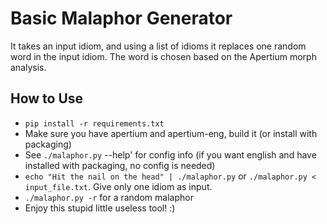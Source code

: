 # Basic Malaphor Generator

It takes an input idiom, and using a list of idioms it replaces one random word in the input idiom. The word is chosen based on the Apertium morph analysis.

## How to Use
- `pip install -r requirements.txt`
- Make sure you have apertium and apertium-eng, build it (or install with packaging)
- See `./malaphor.py` --help' for config info (if you want english and have installed with packaging, no config is needed)
- `echo "Hit the nail on the head" | ./malaphor.py` or `./malaphor.py < input_file.txt`. Give only one idiom as input.
- `./malaphor.py -r` for a random malaphor
- Enjoy this stupid little useless tool! :)

